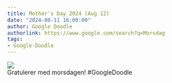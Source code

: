 ```yaml
---
title: Mother's Day 2024 (Aug 12)
date: "2024-08-11 16:00:00"
author: Google Doodle
authorlink: https://www.google.com/search?q=Morsdag
tags:
- Google-Doodle
---
```

<img src="https://www.google.com/logos/doodles/2024/mothers-day-2024-aug-12-6753651837110370-l.png" referrerpolicy="no-referrer"><br>Gratulerer med morsdagen! #GoogleDoodle